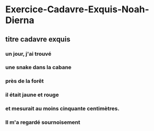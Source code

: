 # Exercice-Cadavre-Exquis-Noah-Dierna
## titre cadavre exquis
### un jour, j'ai trouvé
### une snake dans la cabane
### près de la forêt
### il était jaune et rouge
### et mesurait au moins cinquante centimètres.
### Il m'a regardé sournoisement
